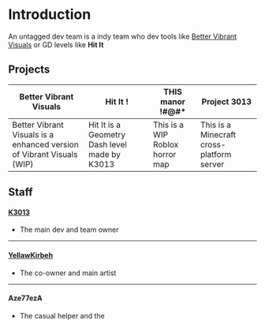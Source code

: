 # Introduction
An untagged dev team is a indy team who dev tools like [Better Vibrant Visuals](https://github.com/Better-Vibrant-Visuals) or GD levels like **Hit It**
## Projects
|Better Vibrant Visuals                                                |Hit It !                                      |THIS manor !#@#*               |Project 3013
|-                                                                     |-                                             |-                              |-
|Better Vibrant Visuals is a enhanced version of Vibrant Visuals (WIP) |Hit It is a Geometry Dash level made by K3013 |This is a WIP Roblox horror map|This is a Minecraft cross-platform server
## Staff
#### [K3013](https://github.com/K3013)
- The main dev and team owner
***
#### [YellawKirbeh](https://github.com/YellauwKirbeh673154)
- The co-owner and main artist
***
#### **Aze77ezA**
- The casual helper and the
